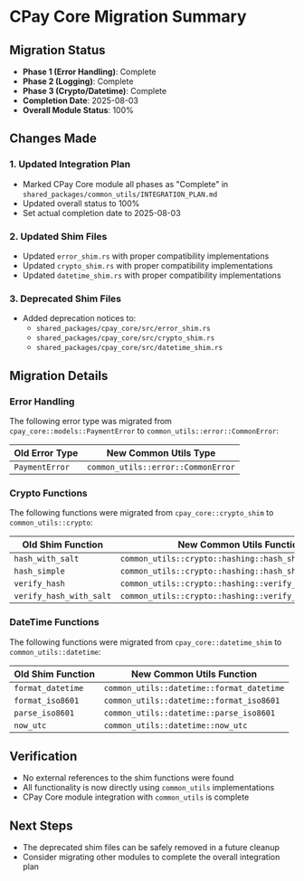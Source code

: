 # CPay Core Migration Summary

## Migration Status
- **Phase 1 (Error Handling)**: Complete
- **Phase 2 (Logging)**: Complete
- **Phase 3 (Crypto/Datetime)**: Complete
- **Completion Date**: 2025-08-03
- **Overall Module Status**: 100%

## Changes Made

### 1. Updated Integration Plan
- Marked CPay Core module all phases as "Complete" in `shared_packages/common_utils/INTEGRATION_PLAN.md`
- Updated overall status to 100%
- Set actual completion date to 2025-08-03

### 2. Updated Shim Files
- Updated `error_shim.rs` with proper compatibility implementations
- Updated `crypto_shim.rs` with proper compatibility implementations
- Updated `datetime_shim.rs` with proper compatibility implementations

### 3. Deprecated Shim Files
- Added deprecation notices to:
  - `shared_packages/cpay_core/src/error_shim.rs`
  - `shared_packages/cpay_core/src/crypto_shim.rs`
  - `shared_packages/cpay_core/src/datetime_shim.rs`

## Migration Details

### Error Handling
The following error type was migrated from `cpay_core::models::PaymentError` to `common_utils::error::CommonError`:

| Old Error Type | New Common Utils Type |
|----------------|-----------------------|
| `PaymentError` | `common_utils::error::CommonError` |

### Crypto Functions
The following functions were migrated from `cpay_core::crypto_shim` to `common_utils::crypto`:

| Old Shim Function | New Common Utils Function |
|-------------------|---------------------------|
| `hash_with_salt` | `common_utils::crypto::hashing::hash_sha256_with_salt` |
| `hash_simple` | `common_utils::crypto::hashing::hash_sha256` |
| `verify_hash` | `common_utils::crypto::hashing::verify_hash` |
| `verify_hash_with_salt` | `common_utils::crypto::hashing::verify_hash_with_salt` |

### DateTime Functions
The following functions were migrated from `cpay_core::datetime_shim` to `common_utils::datetime`:

| Old Shim Function | New Common Utils Function |
|-------------------|---------------------------|
| `format_datetime` | `common_utils::datetime::format_datetime` |
| `format_iso8601` | `common_utils::datetime::format_iso8601` |
| `parse_iso8601` | `common_utils::datetime::parse_iso8601` |
| `now_utc` | `common_utils::datetime::now_utc` |

## Verification
- No external references to the shim functions were found
- All functionality is now directly using `common_utils` implementations
- CPay Core module integration with `common_utils` is complete

## Next Steps
- The deprecated shim files can be safely removed in a future cleanup
- Consider migrating other modules to complete the overall integration plan